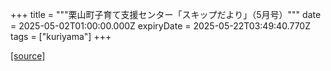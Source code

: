 +++
title = """栗山町子育て支援センター「スキップだより」（5月号）"""
date = 2025-05-02T01:00:00.000Z
expiryDate = 2025-05-22T03:49:40.770Z
tags = ["kuriyama"]
+++


[[source]](https://www.town.kuriyama.hokkaido.jp/soshiki/39/27865.html)
